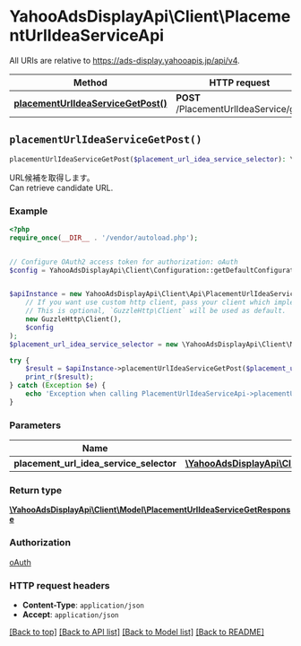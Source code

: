 # YahooAdsDisplayApi\Client\PlacementUrlIdeaServiceApi

All URIs are relative to https://ads-display.yahooapis.jp/api/v4.

Method | HTTP request | Description
------------- | ------------- | -------------
[**placementUrlIdeaServiceGetPost()**](PlacementUrlIdeaServiceApi.md#placementUrlIdeaServiceGetPost) | **POST** /PlacementUrlIdeaService/get | 


## `placementUrlIdeaServiceGetPost()`

```php
placementUrlIdeaServiceGetPost($placement_url_idea_service_selector): \YahooAdsDisplayApi\Client\Model\PlacementUrlIdeaServiceGetResponse
```



<div lang=\"ja\">URL候補を取得します。</div> <div lang=\"en\">Can retrieve candidate URL.</div>

### Example

```php
<?php
require_once(__DIR__ . '/vendor/autoload.php');


// Configure OAuth2 access token for authorization: oAuth
$config = YahooAdsDisplayApi\Client\Configuration::getDefaultConfiguration()->setAccessToken('YOUR_ACCESS_TOKEN');


$apiInstance = new YahooAdsDisplayApi\Client\Api\PlacementUrlIdeaServiceApi(
    // If you want use custom http client, pass your client which implements `GuzzleHttp\ClientInterface`.
    // This is optional, `GuzzleHttp\Client` will be used as default.
    new GuzzleHttp\Client(),
    $config
);
$placement_url_idea_service_selector = new \YahooAdsDisplayApi\Client\Model\PlacementUrlIdeaServiceSelector(); // \YahooAdsDisplayApi\Client\Model\PlacementUrlIdeaServiceSelector

try {
    $result = $apiInstance->placementUrlIdeaServiceGetPost($placement_url_idea_service_selector);
    print_r($result);
} catch (Exception $e) {
    echo 'Exception when calling PlacementUrlIdeaServiceApi->placementUrlIdeaServiceGetPost: ', $e->getMessage(), PHP_EOL;
}
```

### Parameters

Name | Type | Description  | Notes
------------- | ------------- | ------------- | -------------
 **placement_url_idea_service_selector** | [**\YahooAdsDisplayApi\Client\Model\PlacementUrlIdeaServiceSelector**](../Model/PlacementUrlIdeaServiceSelector.md)|  | [optional]

### Return type

[**\YahooAdsDisplayApi\Client\Model\PlacementUrlIdeaServiceGetResponse**](../Model/PlacementUrlIdeaServiceGetResponse.md)

### Authorization

[oAuth](../../README.md#oAuth)

### HTTP request headers

- **Content-Type**: `application/json`
- **Accept**: `application/json`

[[Back to top]](#) [[Back to API list]](../../README.md#endpoints)
[[Back to Model list]](../../README.md#models)
[[Back to README]](../../README.md)
